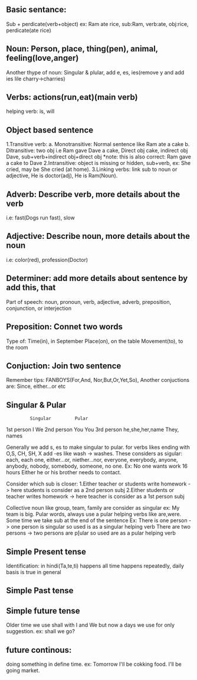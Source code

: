 ## Basic sentance: 
 Sub + perdicate(verb+object) ex: Ram ate rice, sub:Ram, verb:ate, obj:rice, perdicate(ate rice)
## Noun: Person, place, thing(pen), animal, feeling(love,anger)
 Another thype of noun: Singular & plular, add e, es, ies(remove y and add ies lile charry->charries)
## Verbs: actions(run,eat)(main verb)
 helping verb: is, will
## Object based sentence 
  1.Transitive verb: 
    a. Monotransitive: Normal sentence like Ram ate a cake
    b. Ditransitive: two obj i.e Ram gave Dave a cake, Direct obj cake, indirect obj Dave, sub+verb+indirect obj+direct obj
    *note: this is also correct: Ram gave a cake to Dave
  2.Intransitive: object is missing or hidden, sub+verb, ex: She cried, may be She cried (at home).
  3.Linking verbs: link sub to noun or adjective, He is doctor(adj), He is Ram(Noun).
## Adverb: Describe verb, more details about the verb
 i.e: fast(Dogs run fast), slow
## Adjective: Describe noun, more details about the noun
 i.e: color(red), profession(Doctor)
## Determiner: add more details about sentence by add this, that

Part of speech: noun, pronoun, verb, adjective, adverb, preposition, conjunction, or interjection
## Preposition: Connet two words
 Type of:  Time(in), in September 
           Place(on), on the table
           Movement(to), to the room
## Conjuction: Join two sentence 
Remember tips: FANBOYS(For,And, Nor,But,Or,Yet,So), Another conjuctions are: Since, either...or etc

## Singular & Pular
             Singular         Pular
1st person    I                We
2nd person    You              You
3rd person    he,she,her,name  They, names

Generally we add s, es to make singular to pular. for verbs likes ending with O,S, CH, SH, X add -es like wash -> washes. 
These considers as sigular: each, each one, either...or, niether...nor, everyone, everybody, anyone, anybody, nobody, somebody, someone, no one.
Ex: No one wants work 16 hours
Either he or his brother needs to contact.

Consider which sub is closer: 
1.Either teacher or students write homework -> here students is consider as a 2nd person subj
2.Either students or teacher writes homework -> here teacher is consider as a 1st person subj

Collective noun like group, team, family are consider as singular
  ex: My team is big.
Pular words, always use a pular helping verbs like are,were.
Some time we take sub at the end of the sentence
Ex: There is one person -> one person is singular so used is as a singular helping verb
    There are two persons -> two persons are p[ular so used are as a pular helping verb

## Simple Present tense
Identification: in hindi(Ta,te,ti)
                happens all time
                happens repeatedly, daily basis
                is true in general 
## Simple Past tense
## Simple future tense
Older time we use shall with I and We but now a days we use for only suggestion.
ex: shall we go?
## future continous: 
doing something in define time.
ex: Tomorrow I'll be cokking food. I'll be going market.





         




